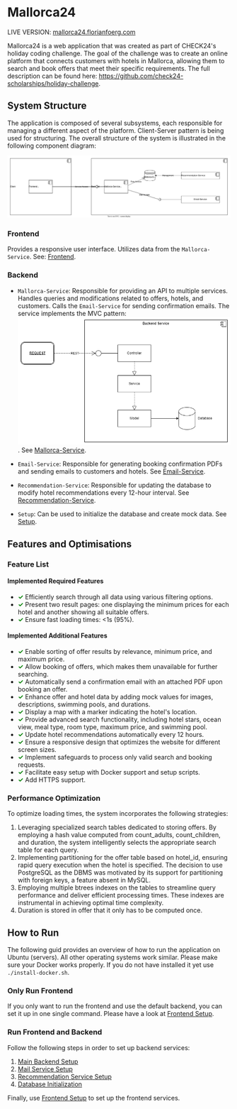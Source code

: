 # Mallorca24

LIVE VERSION: [mallorca24.florianfoerg.com](http://mallorca24.florianfoerg.com)

Mallorca24 is a web application that was created as part of CHECK24's holiday coding challenge.
The goal of the challenge was to create an online platform that connects customers with hotels in Mallorca, allowing them to search and book offers that meet their specific requirements.
The full description can be found here: https://github.com/check24-scholarships/holiday-challenge.

## System Structure

The application is composed of several subsystems, each responsible for managing a different aspect of the platform. Client-Server pattern is being used for structuring. The overall structure of the system is illustrated in the following component diagram:

![component diagram showing the structure of the system](https://github.com/florianfoerg/mallorca24/blob/master/rsc/structure%20holiday%20challenge.svg)

### Frontend

Provides a responsive user interface. Utilizes data from the `Mallorca-Service`. See: [Frontend](https://github.com/florianfoerg/mallorca24/blob/master/client/frontend).

### Backend

- `Mallorca-Service`: Responsible for providing an API to multiple services. Handles queries and modifications related to offers, hotels, and customers. Calls the `Email-Service` for sending confirmation emails. 
    The service implements the MVC pattern: ![MVC pattern overview](https://github.com/florianfoerg/mallorca24/blob/master/rsc/MVC%20Pattern.png). 
    See [Mallorca-Service](https://github.com/florianfoerg/mallorca24/tree/master/server/mallorca-service).

- `Email-Service`: Responsible for generating booking confirmation PDFs and sending emails to customers and hotels. See [Email-Service](https://github.com/florianfoerg/mallorca24/tree/master/server/mail-service).

- `Recommendation-Service`: Responsible for updating the database to modify hotel recommendations every 12-hour interval. See [Recommendation-Service](https://github.com/florianfoerg/mallorca24/tree/master/server/hotel-recommendation-service).

- `Setup`: Can be used to initialize the database and create mock data. See [Setup](https://github.com/florianfoerg/mallorca24/tree/master/server/setup).



## Features and Optimisations

### Feature List

#### Implemented Required Features
- <span style="color: green; font-weight: bold;">✓</span> Efficiently search through all data using various filtering options.
- <span style="color: green; font-weight: bold;">✓</span> Present two result pages: one displaying the minimum prices for each hotel and another showing all suitable offers.
- <span style="color: green; font-weight: bold;">✓</span> Ensure fast loading times: <1s (95%).

#### Implemented Additional Features
- <span style="color: green; font-weight: bold;">✓</span> Enable sorting of offer results by relevance, minimum price, and maximum price.
- <span style="color: green; font-weight: bold;">✓</span> Allow booking of offers, which makes them unavailable for further searching.
- <span style="color: green; font-weight: bold;">✓</span> Automatically send a confirmation email with an attached PDF upon booking an offer.
- <span style="color: green; font-weight: bold;">✓</span> Enhance offer and hotel data by adding mock values for images, descriptions, swimming pools, and durations.
- <span style="color: green; font-weight: bold;">✓</span> Display a map with a marker indicating the hotel's location.
- <span style="color: green; font-weight: bold;">✓</span> Provide advanced search functionality, including hotel stars, ocean view, meal type, room type, maximum price, and swimming pool.
- <span style="color: green; font-weight: bold;">✓</span> Update hotel recommendations automatically every 12 hours.
- <span style="color: green; font-weight: bold;">✓</span> Ensure a responsive design that optimizes the website for different screen sizes.
- <span style="color: green; font-weight: bold;">✓</span> Implement safeguards to process only valid search and booking requests.
- <span style="color: green; font-weight: bold;">✓</span> Facilitate easy setup with Docker support and setup scripts.
- <span style="color: green; font-weight: bold;">✓</span> Add HTTPS support.

### Performance Optimization
To optimize loading times, the system incorporates the following strategies:

1) Leveraging specialized search tables dedicated to storing offers. By employing a hash value computed from count_adults, count_children, and duration, the system intelligently selects the appropriate search table for each query.
2) Implementing partitioning for the offer table based on hotel_id, ensuring rapid query execution when the hotel is specified. The decision to use PostgreSQL as the DBMS was motivated by its support for partitioning with foreign keys, a feature absent in MySQL.
3) Employing multiple btrees indexes on the tables to streamline query performance and deliver efficient processing times. These indexes are instrumental in achieving optimal time complexity.
4) Duration is stored in offer that it only has to be computed once. 

## How to Run

The following guid provides an overview of how to run the application on Ubuntu (servers). All other operating systems work similar. 
Please make sure your Docker works properly. If you do not have installed it yet use `./install-docker.sh`.

### Only Run Frontend

If you only want to run the frontend and use the default backend, you can set it up in one single command. Please have a look at [Frontend Setup](https://github.com/florianfoerg/mallorca24/blob/master/client/frontend/README.md).

### Run Frontend and Backend

Follow the following steps in order to set up backend services:

1) [Main Backend Setup](https://github.com/florianfoerg/mallorca24/tree/master/server/mallorca-service/README.md)
2) [Mail Service Setup](https://github.com/florianfoerg/mallorca24/tree/master/server/mail-service/README.md)
3) [Recommendation Service Setup](https://github.com/florianfoerg/mallorca24/tree/master/server/hotel-recommendation-service/README.md)
4) [Database Initialization](https://github.com/florianfoerg/mallorca24/tree/master/server/setup/README.md)

Finally, use [Frontend Setup](https://github.com/florianfoerg/mallorca24/blob/master/client/frontend/README.md) to set up the frontend services.


